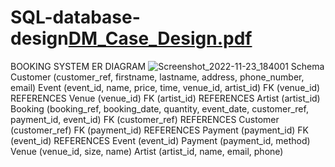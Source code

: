 # SQL-database-design[DM_Case_Design.pdf](https://github.com/Jackson1611/SQL-database-design/files/10745240/DM_Case_Design.pdf)
BOOKING SYSTEM ER DIAGRAM
![Screenshot_2022-11-23_184001](https://user-images.githubusercontent.com/103312138/219092133-7ce096aa-6cf2-4eee-80c1-28135605f6e4.jpg)
Schema
Customer (customer_ref, firstname, lastname, address, phone_number, email)
Event (event_id, name, price, time, venue_id, artist_id)
FK (venue_id) REFERENCES Venue (venue_id)
FK (artist_id) REFERENCES Artist (artist_id)
Booking (booking_ref, booking_date, quantity, event_date, customer_ref, payment_id, 
event_id)
FK (customer_ref) REFERENCES Customer (customer_ref)
FK (payment_id) REFERENCES Payment (payment_id)
FK (event_id) REFERENCES Event (event_id)
Payment (payment_id, method)
Venue (venue_id, size, name)
Artist (artist_id, name, email, phone)

